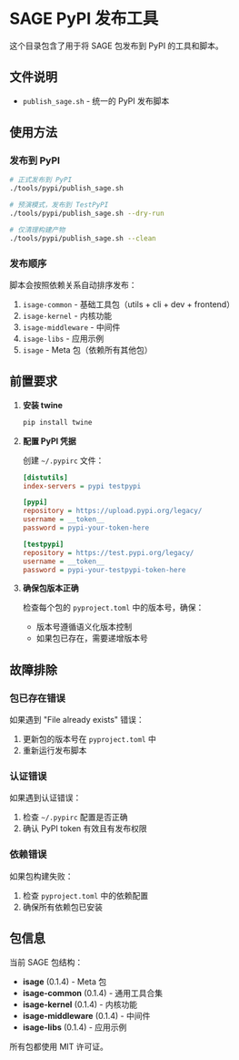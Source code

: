 # SAGE PyPI 发布工具

这个目录包含了用于将 SAGE 包发布到 PyPI 的工具和脚本。

## 文件说明

- `publish_sage.sh` - 统一的 PyPI 发布脚本

## 使用方法

### 发布到 PyPI

```bash
# 正式发布到 PyPI
./tools/pypi/publish_sage.sh

# 预演模式，发布到 TestPyPI
./tools/pypi/publish_sage.sh --dry-run

# 仅清理构建产物
./tools/pypi/publish_sage.sh --clean
```

### 发布顺序

脚本会按照依赖关系自动排序发布：

1. `isage-common` - 基础工具包（utils + cli + dev + frontend）
2. `isage-kernel` - 内核功能
3. `isage-middleware` - 中间件
4. `isage-libs` - 应用示例
5. `isage` - Meta 包（依赖所有其他包）

## 前置要求

1. **安装 twine**
   ```bash
   pip install twine
   ```

2. **配置 PyPI 凭据**
   
   创建 `~/.pypirc` 文件：
   ```ini
   [distutils]
   index-servers = pypi testpypi

   [pypi]
   repository = https://upload.pypi.org/legacy/
   username = __token__
   password = pypi-your-token-here

   [testpypi]
   repository = https://test.pypi.org/legacy/
   username = __token__
   password = pypi-your-testpypi-token-here
   ```

3. **确保包版本正确**
   
   检查每个包的 `pyproject.toml` 中的版本号，确保：
   - 版本号遵循语义化版本控制
   - 如果包已存在，需要递增版本号

## 故障排除

### 包已存在错误
如果遇到 "File already exists" 错误：
1. 更新包的版本号在 `pyproject.toml` 中
2. 重新运行发布脚本

### 认证错误
如果遇到认证错误：
1. 检查 `~/.pypirc` 配置是否正确
2. 确认 PyPI token 有效且有发布权限

### 依赖错误
如果包构建失败：
1. 检查 `pyproject.toml` 中的依赖配置
2. 确保所有依赖包已安装

## 包信息

当前 SAGE 包结构：

- **isage** (0.1.4) - Meta 包
- **isage-common** (0.1.4) - 通用工具合集
- **isage-kernel** (0.1.4) - 内核功能
- **isage-middleware** (0.1.4) - 中间件
- **isage-libs** (0.1.4) - 应用示例

所有包都使用 MIT 许可证。
